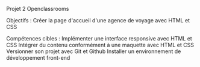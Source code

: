 Projet 2 Openclassrooms

Objectifs : 
Créer la page d'accueil d'une agence de voyage avec HTML et CSS

Compétences cibles : 
Implémenter une interface responsive avec HTML et CSS
Intégrer du contenu conformément à une maquette avec HTML et CSS
Versionner son projet avec Git et Github
Installer un environnement de développement front-end